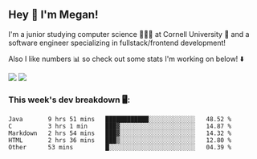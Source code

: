 ## Hey 👋 I'm Megan! 
I'm a junior studying computer science 👩🏻‍💻 at Cornell University 🐻 and a software engineer specializing in fullstack/frontend development!

Also I like numbers 📊 so check out some stats I'm working on below! ⬇️

<img src="https://github-readme-stats.meganyin13.vercel.app/api?username=meganyin13&show_icons=true&hide=stars&count_private=true" />

<img src="https://github-readme-stats.meganyin13.vercel.app/api/top-langs/?username=meganyin13&layout=compact&hide=Jupyter%20Notebook" />

### This week's dev breakdown 🖥:
<!--START_SECTION:waka-->
```text
Java       9 hrs 51 mins   ████████████░░░░░░░░░░░░░   48.52 % 
C          3 hrs 1 min     ███▓░░░░░░░░░░░░░░░░░░░░░   14.87 % 
Markdown   2 hrs 54 mins   ███▓░░░░░░░░░░░░░░░░░░░░░   14.32 % 
HTML       2 hrs 36 mins   ███▒░░░░░░░░░░░░░░░░░░░░░   12.80 % 
Other      53 mins         █░░░░░░░░░░░░░░░░░░░░░░░░   04.39 % 
```
<!--END_SECTION:waka-->
